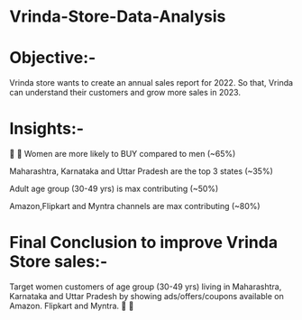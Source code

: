 # Vrinda-Store-Data-Analysis

# Objective:-

Vrinda store wants to create an annual sales report for
2022. So that, Vrinda can understand their customers
and grow more sales in 2023.

# Insights:-



Women are more likely to BUY compared to men (~65%)

Maharashtra, Karnataka and Uttar Pradesh are the top 3 states (~35%)

Adult age group (30-49 yrs) is max contributing (~50%)

Amazon,Flipkart and Myntra channels are max contributing (~80%)

# Final Conclusion to improve Vrinda Store sales:-

Target women customers of age group (30-49 yrs) living in
Maharashtra, Karnataka and Uttar Pradesh by showing
ads/offers/coupons available on Amazon. Flipkart and Myntra.





 

